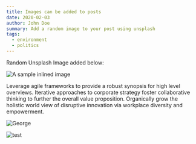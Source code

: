 ```yaml
---
title: Images can be added to posts
date: 2020-02-03
author: John Doe
summary: Add a random image to your post using unsplash
tags:
  - environment
  - politics
---
```

Random Unsplash Image added below:

![A sample inlined image](https://source.unsplash.com/random/600x400)

Leverage agile frameworks to provide a robust synopsis for high level overviews. Iterative approaches to corporate strategy foster collaborative thinking to further the overall value proposition. Organically grow the holistic world view of disruptive innovation via workplace diversity and empowerment.


![George](https://applegate-paul.mo.cloudinary.net/static/img/police-george-floyd.jpg)


![test](https://applegate-paul.mo.cloudinary.net/img/photo.jpg)